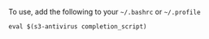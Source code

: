 To use, add the following to your `~/.bashrc` or `~/.profile`

    eval $(s3-antivirus completion_script)
